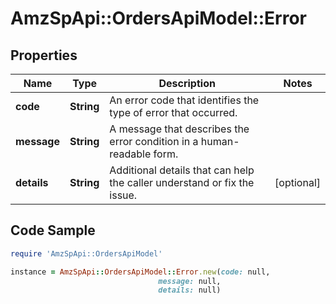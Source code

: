 # AmzSpApi::OrdersApiModel::Error

## Properties

Name | Type | Description | Notes
------------ | ------------- | ------------- | -------------
**code** | **String** | An error code that identifies the type of error that occurred. | 
**message** | **String** | A message that describes the error condition in a human-readable form. | 
**details** | **String** | Additional details that can help the caller understand or fix the issue. | [optional] 

## Code Sample

```ruby
require 'AmzSpApi::OrdersApiModel'

instance = AmzSpApi::OrdersApiModel::Error.new(code: null,
                                 message: null,
                                 details: null)
```


